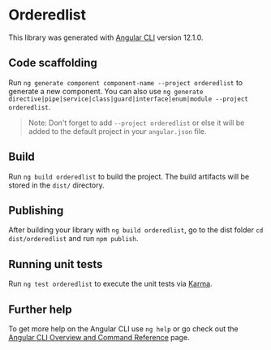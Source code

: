 # Orderedlist

This library was generated with [Angular CLI](https://github.com/angular/angular-cli) version 12.1.0.

## Code scaffolding

Run `ng generate component component-name --project orderedlist` to generate a new component. You can also use `ng generate directive|pipe|service|class|guard|interface|enum|module --project orderedlist`.
> Note: Don't forget to add `--project orderedlist` or else it will be added to the default project in your `angular.json` file. 

## Build

Run `ng build orderedlist` to build the project. The build artifacts will be stored in the `dist/` directory.

## Publishing

After building your library with `ng build orderedlist`, go to the dist folder `cd dist/orderedlist` and run `npm publish`.

## Running unit tests

Run `ng test orderedlist` to execute the unit tests via [Karma](https://karma-runner.github.io).

## Further help

To get more help on the Angular CLI use `ng help` or go check out the [Angular CLI Overview and Command Reference](https://angular.io/cli) page.
